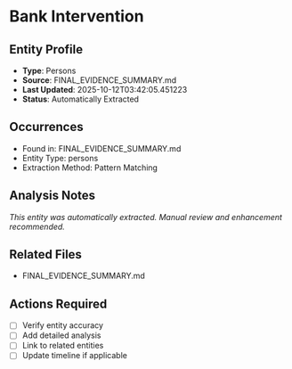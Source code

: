 # Bank Intervention

## Entity Profile
- **Type**: Persons
- **Source**: FINAL_EVIDENCE_SUMMARY.md
- **Last Updated**: 2025-10-12T03:42:05.451223
- **Status**: Automatically Extracted

## Occurrences
- Found in: FINAL_EVIDENCE_SUMMARY.md
- Entity Type: persons
- Extraction Method: Pattern Matching

## Analysis Notes
*This entity was automatically extracted. Manual review and enhancement recommended.*

## Related Files
- FINAL_EVIDENCE_SUMMARY.md

## Actions Required
- [ ] Verify entity accuracy
- [ ] Add detailed analysis
- [ ] Link to related entities
- [ ] Update timeline if applicable
